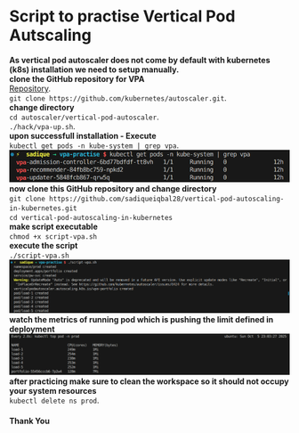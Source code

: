 # Script to practise Vertical Pod Autscaling
**As vertical pod autoscaler does not come by default with kubernetes (k8s) installation we need to setup manually.**<br/>
**clone the GitHub repository for VPA**<br/>
[Repository](https://github.com/kubernetes/autoscaler.git).<br/>
`git clone https://github.com/kubernetes/autoscaler.git`.<br/>
**change directory**</br>
`cd autoscaler/vertical-pod-autoscaler`.</br>
`./hack/vpa-up.sh`.</br>
**upon successfull installation - Execute**<br/>
`kubectl get pods -n kube-system | grep vpa`.<br/>
![Screenshot of successful vpa setup](http://github.com/sadiqueiqbal28/vertical-pod-autoscaling-in-kubernetes/blob/main/images/one.png)<br/>
**now clone this GitHub repository and change directory**<br/>
`git clone https://github.com/sadiqueiqbal28/vertical-pod-autoscaling-in-kubernetes.git`<br/>
`cd vertical-pod-autoscaling-in-kubernetes`<br/>
**make script executable**<br/>
`chmod +x script-vpa.sh`<br/>
**execute the script**<br/>
`./script-vpa.sh`<br/>
![Screenshot of running services](http://github.com/sadiqueiqbal28/vertical-pod-autoscaling-in-kubernetes/blob/main/images/two.png)<br/>
**watch the metrics of running pod which is pushing the limit defined in deployment**
![Screenshot of metrics](http://github.com/sadiqueiqbal28/vertical-pod-autoscaling-in-kubernetes/blob/main/images/three.png)<br/>
**after practicing make sure to clean the workspace so it should not occupy your system resources**<br/>
`kubectl delete ns prod`.<br/>
#### Thank You
